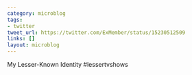 ```yaml
---
category: microblog
tags:
- twitter
tweet_url: https://twitter.com/ExMember/status/15230512509
links: []
layout: microblog
---
```

My Lesser-Known Identity #lessertvshows
